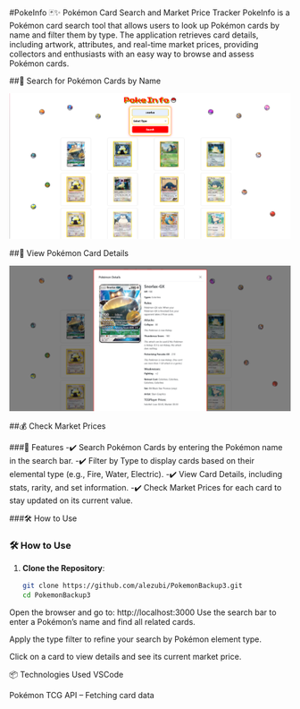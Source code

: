 #PokeInfo 🃏✨
Pokémon Card Search and Market Price Tracker
PokeInfo is a Pokémon card search tool that allows users to look up Pokémon cards by name and filter them by type. The application retrieves card details, including artwork, attributes, and real-time market prices, providing collectors and enthusiasts with an easy way to browse and assess Pokémon cards.

##🔎 Search for Pokémon Cards by Name

![Pokémon Card Image](image_2025-03-26_211949643.png)

##🎨 View Pokémon Card Details 

![Pokémon Card Image](image_2025-03-26_212250974.png)

##💰 Check Market Prices

###🚀 Features
-✔️ Search Pokémon Cards by entering the Pokémon name in the search bar.
-✔️ Filter by Type to display cards based on their elemental type (e.g., Fire, Water, Electric).
-✔️ View Card Details, including stats, rarity, and set information.
-✔️ Check Market Prices for each card to stay updated on its current value.

###🛠️ How to Use

### 🛠️ How to Use

1. **Clone the Repository**: 
   ```bash
   git clone https://github.com/alezubi/PokemonBackup3.git
   cd PokemonBackup3

Open the browser and go to:
http://localhost:3000
Use the search bar to enter a Pokémon’s name and find all related cards.

Apply the type filter to refine your search by Pokémon element type.

Click on a card to view details and see its current market price.

📦 Technologies Used
VSCode

Pokémon TCG API – Fetching card data


